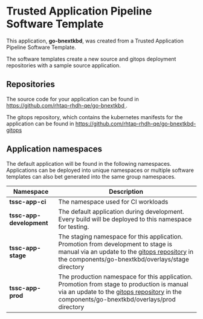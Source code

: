 # Trusted Application Pipeline Software Template

This application, **go-bnextkbd**, was created from a Trusted Application Pipeline Software Template.

The software templates create a new source and gitops deployment repositories with a sample source application. 

## Repositories

The source code for your application can be found in [https://github.com/rhtap-rhdh-qe/go-bnextkbd ](https://github.com/rhtap-rhdh-qe/go-bnextkbd ).
 
The gitops repository, which contains the kubernetes manifests for the application can be found in 
[https://github.com/rhtap-rhdh-qe/go-bnextkbd-gitops ](https://github.com/rhtap-rhdh-qe/go-bnextkbd-gitops ) 

## Application namespaces 

The default application will be found in the following namespaces. Applications can be deployed into unique namespaces or multiple software templates can also bet generated into the same group namespaces.  

|  Namespace   |  Description   |  
| -------- | -------- |
| **tssc-app-ci** | The namespace used for CI workloads |
| **tssc-app-development** | The default application during development. Every build will be deployed to this namespace for testing. |
| **tssc-app-stage** | The staging namespace for this application. Promotion from development to stage is manual via an update to the [gitops repository](https://github.com/rhtap-rhdh-qe/go-bnextkbd-gitops ) in the components/go-bnextkbd/overlays/stage directory |
| **tssc-app-prod** | The production namespace for this application. Promotion from stage to production is manual via an update to the [gitops repository](https://github.com/rhtap-rhdh-qe/go-bnextkbd-gitops ) in the components/go-bnextkbd/overlays/prod directory |